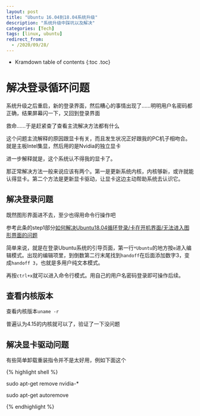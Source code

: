 ```yaml
---
layout: post
title: "Ubuntu 16.04到18.04系统升级"
description: "系统升级中踩坑以及解决"
categories: [Tech]
tags: [linux, ubuntu]
redirect_from:
  - /2020/09/28/
---
```


* Kramdown table of contents
{:toc .toc}

# 解决登录循环问题

系统升级之后重启，新的登录界面，然后糟心的事情出现了……明明用户名密码都正确，结果屏幕闪一下，又回到登录界面

救命……于是赶紧查了查看主流解决方法都有什么

这个问题主流解释的原因跟显卡有关，而且发生状况正好跟我的PC机子相吻合。就是主板Intel集显，然后用的是Nvidia的独立显卡

进一步解释就是，这个系统认不得我的显卡了。

那正常解决方法一般来说应该有两个。第一是更新系统内核，内核够新，或许就能认得显卡。第二个方法是更新显卡驱动，让显卡这边主动帮助系统去认识它。

## 解决登录问题

既然图形界面进不去，至少也得用命令行操作吧

参考此条的step1部分[如何解决Ubuntu18.04循环登录/卡在开机界面/无法进入图形界面的问题](https://www.jb51.net/article/187465.htm)

简单来说，就是在登录Ubuntu系统的引导页面，第一行`*Ubuntu`的地方按`e`进入编辑模式。出现的编辑项里，到倒数第二行末尾找到`handoff`在后面添加数字3，变成`handoff 3`，也就是多用户纯文本模式。

再按`ctrl+x`就可以进入命令行模式。用自己的用户名密码登录即可操作后续。

## 查看内核版本

查看内核版本`uname -r`

普遍认为4.15的内核就可以了，验证了一下没问题

## 解决显卡驱动问题

有些简单卸载重装指令并不是太好用，例如下面这个

{% highlight shell %}

sudo apt-get remove nvidia-*

sudo apt-get autoremove

{% endhighlight %}
